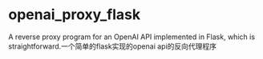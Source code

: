 # openai_proxy_flask
A reverse proxy program for an OpenAI API implemented in Flask, which is straightforward.一个简单的flask实现的openai api的反向代理程序

